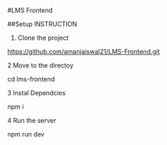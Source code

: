 #LMS Frontend

##Setup INSTRUCTION

1. Clone the project


https://github.com/amanjaiswal21/LMS-Frontend.git

2 Move to the directoy

cd lms-frontend



3 Instal Dependcies

npm i


4 Run the server

npm run dev


